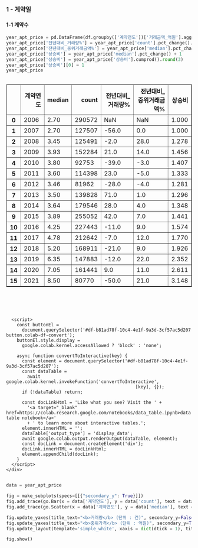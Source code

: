 ### 1 - 계약일

#### 1-1 계약수


```python
year_apt_price = pd.DataFrame(df.groupby(['계약연도'])['거래금액_억원'].agg({'count','median'}).round(2)).reset_index()
year_apt_price['전년대비_거래량%'] = year_apt_price['count'].pct_change().round(2) * 100
year_apt_price['전년대비_중위거래금액%'] = year_apt_price['median'].pct_change().round(2) * 100
year_apt_price['상승비'] = year_apt_price['median'].pct_change() + 1
year_apt_price['상승비'] = year_apt_price['상승비'].cumprod().round(3)
year_apt_price['상승비'][0] = 1
year_apt_price
```





  <div id="df-b81ad78f-10c4-4e1f-9a3d-3cf57ac5d207">
    <div class="colab-df-container">
      <div>
<style scoped>
    .dataframe tbody tr th:only-of-type {
        vertical-align: middle;
    }

    .dataframe tbody tr th {
        vertical-align: top;
    }

    .dataframe thead th {
        text-align: right;
    }
</style>
<table border="1" class="dataframe">
  <thead>
    <tr style="text-align: right;">
      <th></th>
      <th>계약연도</th>
      <th>median</th>
      <th>count</th>
      <th>전년대비_거래량%</th>
      <th>전년대비_중위거래금액%</th>
      <th>상승비</th>
    </tr>
  </thead>
  <tbody>
    <tr>
      <th>0</th>
      <td>2006</td>
      <td>2.70</td>
      <td>290572</td>
      <td>NaN</td>
      <td>NaN</td>
      <td>1.000</td>
    </tr>
    <tr>
      <th>1</th>
      <td>2007</td>
      <td>2.70</td>
      <td>127507</td>
      <td>-56.0</td>
      <td>0.0</td>
      <td>1.000</td>
    </tr>
    <tr>
      <th>2</th>
      <td>2008</td>
      <td>3.45</td>
      <td>125491</td>
      <td>-2.0</td>
      <td>28.0</td>
      <td>1.278</td>
    </tr>
    <tr>
      <th>3</th>
      <td>2009</td>
      <td>3.93</td>
      <td>152284</td>
      <td>21.0</td>
      <td>14.0</td>
      <td>1.456</td>
    </tr>
    <tr>
      <th>4</th>
      <td>2010</td>
      <td>3.80</td>
      <td>92753</td>
      <td>-39.0</td>
      <td>-3.0</td>
      <td>1.407</td>
    </tr>
    <tr>
      <th>5</th>
      <td>2011</td>
      <td>3.60</td>
      <td>114398</td>
      <td>23.0</td>
      <td>-5.0</td>
      <td>1.333</td>
    </tr>
    <tr>
      <th>6</th>
      <td>2012</td>
      <td>3.46</td>
      <td>81962</td>
      <td>-28.0</td>
      <td>-4.0</td>
      <td>1.281</td>
    </tr>
    <tr>
      <th>7</th>
      <td>2013</td>
      <td>3.50</td>
      <td>139828</td>
      <td>71.0</td>
      <td>1.0</td>
      <td>1.296</td>
    </tr>
    <tr>
      <th>8</th>
      <td>2014</td>
      <td>3.64</td>
      <td>179546</td>
      <td>28.0</td>
      <td>4.0</td>
      <td>1.348</td>
    </tr>
    <tr>
      <th>9</th>
      <td>2015</td>
      <td>3.89</td>
      <td>255052</td>
      <td>42.0</td>
      <td>7.0</td>
      <td>1.441</td>
    </tr>
    <tr>
      <th>10</th>
      <td>2016</td>
      <td>4.25</td>
      <td>227443</td>
      <td>-11.0</td>
      <td>9.0</td>
      <td>1.574</td>
    </tr>
    <tr>
      <th>11</th>
      <td>2017</td>
      <td>4.78</td>
      <td>212642</td>
      <td>-7.0</td>
      <td>12.0</td>
      <td>1.770</td>
    </tr>
    <tr>
      <th>12</th>
      <td>2018</td>
      <td>5.20</td>
      <td>168911</td>
      <td>-21.0</td>
      <td>9.0</td>
      <td>1.926</td>
    </tr>
    <tr>
      <th>13</th>
      <td>2019</td>
      <td>6.35</td>
      <td>147883</td>
      <td>-12.0</td>
      <td>22.0</td>
      <td>2.352</td>
    </tr>
    <tr>
      <th>14</th>
      <td>2020</td>
      <td>7.05</td>
      <td>161441</td>
      <td>9.0</td>
      <td>11.0</td>
      <td>2.611</td>
    </tr>
    <tr>
      <th>15</th>
      <td>2021</td>
      <td>8.50</td>
      <td>80770</td>
      <td>-50.0</td>
      <td>21.0</td>
      <td>3.148</td>
    </tr>
  </tbody>
</table>
</div>
      <button class="colab-df-convert" onclick="convertToInteractive('df-b81ad78f-10c4-4e1f-9a3d-3cf57ac5d207')"
              title="Convert this dataframe to an interactive table."
              style="display:none;">

  <svg xmlns="http://www.w3.org/2000/svg" height="24px"viewBox="0 0 24 24"
       width="24px">
    <path d="M0 0h24v24H0V0z" fill="none"/>
    <path d="M18.56 5.44l.94 2.06.94-2.06 2.06-.94-2.06-.94-.94-2.06-.94 2.06-2.06.94zm-11 1L8.5 8.5l.94-2.06 2.06-.94-2.06-.94L8.5 2.5l-.94 2.06-2.06.94zm10 10l.94 2.06.94-2.06 2.06-.94-2.06-.94-.94-2.06-.94 2.06-2.06.94z"/><path d="M17.41 7.96l-1.37-1.37c-.4-.4-.92-.59-1.43-.59-.52 0-1.04.2-1.43.59L10.3 9.45l-7.72 7.72c-.78.78-.78 2.05 0 2.83L4 21.41c.39.39.9.59 1.41.59.51 0 1.02-.2 1.41-.59l7.78-7.78 2.81-2.81c.8-.78.8-2.07 0-2.86zM5.41 20L4 18.59l7.72-7.72 1.47 1.35L5.41 20z"/>
  </svg>
      </button>

  <style>
    .colab-df-container {
      display:flex;
      flex-wrap:wrap;
      gap: 12px;
    }

    .colab-df-convert {
      background-color: #E8F0FE;
      border: none;
      border-radius: 50%;
      cursor: pointer;
      display: none;
      fill: #1967D2;
      height: 32px;
      padding: 0 0 0 0;
      width: 32px;
    }

    .colab-df-convert:hover {
      background-color: #E2EBFA;
      box-shadow: 0px 1px 2px rgba(60, 64, 67, 0.3), 0px 1px 3px 1px rgba(60, 64, 67, 0.15);
      fill: #174EA6;
    }

    [theme=dark] .colab-df-convert {
      background-color: #3B4455;
      fill: #D2E3FC;
    }

    [theme=dark] .colab-df-convert:hover {
      background-color: #434B5C;
      box-shadow: 0px 1px 3px 1px rgba(0, 0, 0, 0.15);
      filter: drop-shadow(0px 1px 2px rgba(0, 0, 0, 0.3));
      fill: #FFFFFF;
    }
  </style>

      <script>
        const buttonEl =
          document.querySelector('#df-b81ad78f-10c4-4e1f-9a3d-3cf57ac5d207 button.colab-df-convert');
        buttonEl.style.display =
          google.colab.kernel.accessAllowed ? 'block' : 'none';

        async function convertToInteractive(key) {
          const element = document.querySelector('#df-b81ad78f-10c4-4e1f-9a3d-3cf57ac5d207');
          const dataTable =
            await google.colab.kernel.invokeFunction('convertToInteractive',
                                                     [key], {});
          if (!dataTable) return;

          const docLinkHtml = 'Like what you see? Visit the ' +
            '<a target="_blank" href=https://colab.research.google.com/notebooks/data_table.ipynb>data table notebook</a>'
            + ' to learn more about interactive tables.';
          element.innerHTML = '';
          dataTable['output_type'] = 'display_data';
          await google.colab.output.renderOutput(dataTable, element);
          const docLink = document.createElement('div');
          docLink.innerHTML = docLinkHtml;
          element.appendChild(docLink);
        }
      </script>
    </div>
  </div>





```python
data = year_apt_price

fig = make_subplots(specs=[[{"secondary_y": True}]])
fig.add_trace(go.Bar(x = data['계약연도'], y = data['count'], text = data['count'], textposition = 'outside', name = '거래량'), secondary_y = False)
fig.add_trace(go.Scatter(x = data['계약연도'], y = data['median'], text = data['median'], textposition = 'top center', name = '중위가격', mode='lines+markers+text'), secondary_y = True)

fig.update_yaxes(title_text="<b>거래량</b> (단위 : 건)", secondary_y=False)
fig.update_yaxes(title_text="<b>중위가격</b> (단위 : 억원)", secondary_y=True)
fig.update_layout(template='simple_white', xaxis = dict(dtick = 1), title_text='<b>서울 아파트 거래량과 중위가격 (2006-2021년)</b>')

fig.show()
```


<html>
<head><meta charset="utf-8" /></head>
<body>
    <div>            <script src="https://cdnjs.cloudflare.com/ajax/libs/mathjax/2.7.5/MathJax.js?config=TeX-AMS-MML_SVG"></script><script type="text/javascript">if (window.MathJax) {MathJax.Hub.Config({SVG: {font: "STIX-Web"}});}</script>                <script type="text/javascript">window.PlotlyConfig = {MathJaxConfig: 'local'};</script>
        <script src="https://cdn.plot.ly/plotly-2.8.3.min.js"></script>                <div id="bb0af692-98a2-4a03-8d84-0066af60dbac" class="plotly-graph-div" style="height:525px; width:100%;"></div>            <script type="text/javascript">                                    window.PLOTLYENV=window.PLOTLYENV || {};                                    if (document.getElementById("bb0af692-98a2-4a03-8d84-0066af60dbac")) {                    Plotly.newPlot(                        "bb0af692-98a2-4a03-8d84-0066af60dbac",                        [{"name":"\uac70\ub798\ub7c9","text":[290572.0,127507.0,125491.0,152284.0,92753.0,114398.0,81962.0,139828.0,179546.0,255052.0,227443.0,212642.0,168911.0,147883.0,161441.0,80770.0],"textposition":"outside","x":[2006,2007,2008,2009,2010,2011,2012,2013,2014,2015,2016,2017,2018,2019,2020,2021],"y":[290572,127507,125491,152284,92753,114398,81962,139828,179546,255052,227443,212642,168911,147883,161441,80770],"type":"bar","xaxis":"x","yaxis":"y"},{"mode":"lines+markers+text","name":"\uc911\uc704\uac00\uaca9","text":[2.7,2.7,3.45,3.93,3.8,3.6,3.46,3.5,3.64,3.89,4.25,4.78,5.2,6.35,7.05,8.5],"textposition":"top center","x":[2006,2007,2008,2009,2010,2011,2012,2013,2014,2015,2016,2017,2018,2019,2020,2021],"y":[2.7,2.7,3.45,3.93,3.8,3.6,3.46,3.5,3.64,3.89,4.25,4.78,5.2,6.35,7.05,8.5],"type":"scatter","xaxis":"x","yaxis":"y2"}],                        {"template":{"data":{"barpolar":[{"marker":{"line":{"color":"white","width":0.5},"pattern":{"fillmode":"overlay","size":10,"solidity":0.2}},"type":"barpolar"}],"bar":[{"error_x":{"color":"rgb(36,36,36)"},"error_y":{"color":"rgb(36,36,36)"},"marker":{"line":{"color":"white","width":0.5},"pattern":{"fillmode":"overlay","size":10,"solidity":0.2}},"type":"bar"}],"carpet":[{"aaxis":{"endlinecolor":"rgb(36,36,36)","gridcolor":"white","linecolor":"white","minorgridcolor":"white","startlinecolor":"rgb(36,36,36)"},"baxis":{"endlinecolor":"rgb(36,36,36)","gridcolor":"white","linecolor":"white","minorgridcolor":"white","startlinecolor":"rgb(36,36,36)"},"type":"carpet"}],"choropleth":[{"colorbar":{"outlinewidth":1,"tickcolor":"rgb(36,36,36)","ticks":"outside"},"type":"choropleth"}],"contourcarpet":[{"colorbar":{"outlinewidth":1,"tickcolor":"rgb(36,36,36)","ticks":"outside"},"type":"contourcarpet"}],"contour":[{"colorbar":{"outlinewidth":1,"tickcolor":"rgb(36,36,36)","ticks":"outside"},"colorscale":[[0.0,"#440154"],[0.1111111111111111,"#482878"],[0.2222222222222222,"#3e4989"],[0.3333333333333333,"#31688e"],[0.4444444444444444,"#26828e"],[0.5555555555555556,"#1f9e89"],[0.6666666666666666,"#35b779"],[0.7777777777777778,"#6ece58"],[0.8888888888888888,"#b5de2b"],[1.0,"#fde725"]],"type":"contour"}],"heatmapgl":[{"colorbar":{"outlinewidth":1,"tickcolor":"rgb(36,36,36)","ticks":"outside"},"colorscale":[[0.0,"#440154"],[0.1111111111111111,"#482878"],[0.2222222222222222,"#3e4989"],[0.3333333333333333,"#31688e"],[0.4444444444444444,"#26828e"],[0.5555555555555556,"#1f9e89"],[0.6666666666666666,"#35b779"],[0.7777777777777778,"#6ece58"],[0.8888888888888888,"#b5de2b"],[1.0,"#fde725"]],"type":"heatmapgl"}],"heatmap":[{"colorbar":{"outlinewidth":1,"tickcolor":"rgb(36,36,36)","ticks":"outside"},"colorscale":[[0.0,"#440154"],[0.1111111111111111,"#482878"],[0.2222222222222222,"#3e4989"],[0.3333333333333333,"#31688e"],[0.4444444444444444,"#26828e"],[0.5555555555555556,"#1f9e89"],[0.6666666666666666,"#35b779"],[0.7777777777777778,"#6ece58"],[0.8888888888888888,"#b5de2b"],[1.0,"#fde725"]],"type":"heatmap"}],"histogram2dcontour":[{"colorbar":{"outlinewidth":1,"tickcolor":"rgb(36,36,36)","ticks":"outside"},"colorscale":[[0.0,"#440154"],[0.1111111111111111,"#482878"],[0.2222222222222222,"#3e4989"],[0.3333333333333333,"#31688e"],[0.4444444444444444,"#26828e"],[0.5555555555555556,"#1f9e89"],[0.6666666666666666,"#35b779"],[0.7777777777777778,"#6ece58"],[0.8888888888888888,"#b5de2b"],[1.0,"#fde725"]],"type":"histogram2dcontour"}],"histogram2d":[{"colorbar":{"outlinewidth":1,"tickcolor":"rgb(36,36,36)","ticks":"outside"},"colorscale":[[0.0,"#440154"],[0.1111111111111111,"#482878"],[0.2222222222222222,"#3e4989"],[0.3333333333333333,"#31688e"],[0.4444444444444444,"#26828e"],[0.5555555555555556,"#1f9e89"],[0.6666666666666666,"#35b779"],[0.7777777777777778,"#6ece58"],[0.8888888888888888,"#b5de2b"],[1.0,"#fde725"]],"type":"histogram2d"}],"histogram":[{"marker":{"line":{"color":"white","width":0.6}},"type":"histogram"}],"mesh3d":[{"colorbar":{"outlinewidth":1,"tickcolor":"rgb(36,36,36)","ticks":"outside"},"type":"mesh3d"}],"parcoords":[{"line":{"colorbar":{"outlinewidth":1,"tickcolor":"rgb(36,36,36)","ticks":"outside"}},"type":"parcoords"}],"pie":[{"automargin":true,"type":"pie"}],"scatter3d":[{"line":{"colorbar":{"outlinewidth":1,"tickcolor":"rgb(36,36,36)","ticks":"outside"}},"marker":{"colorbar":{"outlinewidth":1,"tickcolor":"rgb(36,36,36)","ticks":"outside"}},"type":"scatter3d"}],"scattercarpet":[{"marker":{"colorbar":{"outlinewidth":1,"tickcolor":"rgb(36,36,36)","ticks":"outside"}},"type":"scattercarpet"}],"scattergeo":[{"marker":{"colorbar":{"outlinewidth":1,"tickcolor":"rgb(36,36,36)","ticks":"outside"}},"type":"scattergeo"}],"scattergl":[{"marker":{"colorbar":{"outlinewidth":1,"tickcolor":"rgb(36,36,36)","ticks":"outside"}},"type":"scattergl"}],"scattermapbox":[{"marker":{"colorbar":{"outlinewidth":1,"tickcolor":"rgb(36,36,36)","ticks":"outside"}},"type":"scattermapbox"}],"scatterpolargl":[{"marker":{"colorbar":{"outlinewidth":1,"tickcolor":"rgb(36,36,36)","ticks":"outside"}},"type":"scatterpolargl"}],"scatterpolar":[{"marker":{"colorbar":{"outlinewidth":1,"tickcolor":"rgb(36,36,36)","ticks":"outside"}},"type":"scatterpolar"}],"scatter":[{"marker":{"colorbar":{"outlinewidth":1,"tickcolor":"rgb(36,36,36)","ticks":"outside"}},"type":"scatter"}],"scatterternary":[{"marker":{"colorbar":{"outlinewidth":1,"tickcolor":"rgb(36,36,36)","ticks":"outside"}},"type":"scatterternary"}],"surface":[{"colorbar":{"outlinewidth":1,"tickcolor":"rgb(36,36,36)","ticks":"outside"},"colorscale":[[0.0,"#440154"],[0.1111111111111111,"#482878"],[0.2222222222222222,"#3e4989"],[0.3333333333333333,"#31688e"],[0.4444444444444444,"#26828e"],[0.5555555555555556,"#1f9e89"],[0.6666666666666666,"#35b779"],[0.7777777777777778,"#6ece58"],[0.8888888888888888,"#b5de2b"],[1.0,"#fde725"]],"type":"surface"}],"table":[{"cells":{"fill":{"color":"rgb(237,237,237)"},"line":{"color":"white"}},"header":{"fill":{"color":"rgb(217,217,217)"},"line":{"color":"white"}},"type":"table"}]},"layout":{"annotationdefaults":{"arrowhead":0,"arrowwidth":1},"autotypenumbers":"strict","coloraxis":{"colorbar":{"outlinewidth":1,"tickcolor":"rgb(36,36,36)","ticks":"outside"}},"colorscale":{"diverging":[[0.0,"rgb(103,0,31)"],[0.1,"rgb(178,24,43)"],[0.2,"rgb(214,96,77)"],[0.3,"rgb(244,165,130)"],[0.4,"rgb(253,219,199)"],[0.5,"rgb(247,247,247)"],[0.6,"rgb(209,229,240)"],[0.7,"rgb(146,197,222)"],[0.8,"rgb(67,147,195)"],[0.9,"rgb(33,102,172)"],[1.0,"rgb(5,48,97)"]],"sequential":[[0.0,"#440154"],[0.1111111111111111,"#482878"],[0.2222222222222222,"#3e4989"],[0.3333333333333333,"#31688e"],[0.4444444444444444,"#26828e"],[0.5555555555555556,"#1f9e89"],[0.6666666666666666,"#35b779"],[0.7777777777777778,"#6ece58"],[0.8888888888888888,"#b5de2b"],[1.0,"#fde725"]],"sequentialminus":[[0.0,"#440154"],[0.1111111111111111,"#482878"],[0.2222222222222222,"#3e4989"],[0.3333333333333333,"#31688e"],[0.4444444444444444,"#26828e"],[0.5555555555555556,"#1f9e89"],[0.6666666666666666,"#35b779"],[0.7777777777777778,"#6ece58"],[0.8888888888888888,"#b5de2b"],[1.0,"#fde725"]]},"colorway":["#1F77B4","#FF7F0E","#2CA02C","#D62728","#9467BD","#8C564B","#E377C2","#7F7F7F","#BCBD22","#17BECF"],"font":{"color":"rgb(36,36,36)"},"geo":{"bgcolor":"white","lakecolor":"white","landcolor":"white","showlakes":true,"showland":true,"subunitcolor":"white"},"hoverlabel":{"align":"left"},"hovermode":"closest","mapbox":{"style":"light"},"paper_bgcolor":"white","plot_bgcolor":"white","polar":{"angularaxis":{"gridcolor":"rgb(232,232,232)","linecolor":"rgb(36,36,36)","showgrid":false,"showline":true,"ticks":"outside"},"bgcolor":"white","radialaxis":{"gridcolor":"rgb(232,232,232)","linecolor":"rgb(36,36,36)","showgrid":false,"showline":true,"ticks":"outside"}},"scene":{"xaxis":{"backgroundcolor":"white","gridcolor":"rgb(232,232,232)","gridwidth":2,"linecolor":"rgb(36,36,36)","showbackground":true,"showgrid":false,"showline":true,"ticks":"outside","zeroline":false,"zerolinecolor":"rgb(36,36,36)"},"yaxis":{"backgroundcolor":"white","gridcolor":"rgb(232,232,232)","gridwidth":2,"linecolor":"rgb(36,36,36)","showbackground":true,"showgrid":false,"showline":true,"ticks":"outside","zeroline":false,"zerolinecolor":"rgb(36,36,36)"},"zaxis":{"backgroundcolor":"white","gridcolor":"rgb(232,232,232)","gridwidth":2,"linecolor":"rgb(36,36,36)","showbackground":true,"showgrid":false,"showline":true,"ticks":"outside","zeroline":false,"zerolinecolor":"rgb(36,36,36)"}},"shapedefaults":{"fillcolor":"black","line":{"width":0},"opacity":0.3},"ternary":{"aaxis":{"gridcolor":"rgb(232,232,232)","linecolor":"rgb(36,36,36)","showgrid":false,"showline":true,"ticks":"outside"},"baxis":{"gridcolor":"rgb(232,232,232)","linecolor":"rgb(36,36,36)","showgrid":false,"showline":true,"ticks":"outside"},"bgcolor":"white","caxis":{"gridcolor":"rgb(232,232,232)","linecolor":"rgb(36,36,36)","showgrid":false,"showline":true,"ticks":"outside"}},"title":{"x":0.05},"xaxis":{"automargin":true,"gridcolor":"rgb(232,232,232)","linecolor":"rgb(36,36,36)","showgrid":false,"showline":true,"ticks":"outside","title":{"standoff":15},"zeroline":false,"zerolinecolor":"rgb(36,36,36)"},"yaxis":{"automargin":true,"gridcolor":"rgb(232,232,232)","linecolor":"rgb(36,36,36)","showgrid":false,"showline":true,"ticks":"outside","title":{"standoff":15},"zeroline":false,"zerolinecolor":"rgb(36,36,36)"}}},"xaxis":{"anchor":"y","domain":[0.0,0.94],"dtick":1},"yaxis":{"anchor":"x","domain":[0.0,1.0],"title":{"text":"<b>\uac70\ub798\ub7c9</b> (\ub2e8\uc704 : \uac74)"}},"yaxis2":{"anchor":"x","overlaying":"y","side":"right","title":{"text":"<b>\uc911\uc704\uac00\uaca9</b> (\ub2e8\uc704 : \uc5b5\uc6d0)"}},"title":{"text":"<b>\uc11c\uc6b8 \uc544\ud30c\ud2b8 \uac70\ub798\ub7c9\uacfc \uc911\uc704\uac00\uaca9 (2006-2021\ub144)</b>"}},                        {"responsive": true}                    ).then(function(){

var gd = document.getElementById('bb0af692-98a2-4a03-8d84-0066af60dbac');
var x = new MutationObserver(function (mutations, observer) {{
        var display = window.getComputedStyle(gd).display;
        if (!display || display === 'none') {{
            console.log([gd, 'removed!']);
            Plotly.purge(gd);
            observer.disconnect();
        }}
}});

// Listen for the removal of the full notebook cells
var notebookContainer = gd.closest('#notebook-container');
if (notebookContainer) {{
    x.observe(notebookContainer, {childList: true});
}}

// Listen for the clearing of the current output cell
var outputEl = gd.closest('.output');
if (outputEl) {{
    x.observe(outputEl, {childList: true});
}}

                        })                };                            </script>        </div>
</body>
</html>



```python
data = year_apt_price

fig = px.line(data, x = '계약연도', y = '상승비', text = '상승비')
fig.update_traces(textposition="top center")
fig.update_layout(template='simple_white', xaxis = dict(dtick = 1), title_text="<b>2006년 기준 상승비 (단위: 배)</b>")
fig.show()
```


<html>
<head><meta charset="utf-8" /></head>
<body>
    <div>            <script src="https://cdnjs.cloudflare.com/ajax/libs/mathjax/2.7.5/MathJax.js?config=TeX-AMS-MML_SVG"></script><script type="text/javascript">if (window.MathJax) {MathJax.Hub.Config({SVG: {font: "STIX-Web"}});}</script>                <script type="text/javascript">window.PlotlyConfig = {MathJaxConfig: 'local'};</script>
        <script src="https://cdn.plot.ly/plotly-2.8.3.min.js"></script>                <div id="2dfcd67d-9dd1-4efc-b323-c2d99487ef35" class="plotly-graph-div" style="height:525px; width:100%;"></div>            <script type="text/javascript">                                    window.PLOTLYENV=window.PLOTLYENV || {};                                    if (document.getElementById("2dfcd67d-9dd1-4efc-b323-c2d99487ef35")) {                    Plotly.newPlot(                        "2dfcd67d-9dd1-4efc-b323-c2d99487ef35",                        [{"hovertemplate":"\uacc4\uc57d\uc5f0\ub3c4=%{x}<br>\uc0c1\uc2b9\ube44=%{text}<extra></extra>","legendgroup":"","line":{"color":"#636efa","dash":"solid"},"marker":{"symbol":"circle"},"mode":"lines+markers+text","name":"","orientation":"v","showlegend":false,"text":[1.0,1.0,1.278,1.456,1.407,1.333,1.281,1.296,1.348,1.441,1.574,1.77,1.926,2.352,2.611,3.148],"x":[2006,2007,2008,2009,2010,2011,2012,2013,2014,2015,2016,2017,2018,2019,2020,2021],"xaxis":"x","y":[1.0,1.0,1.278,1.456,1.407,1.333,1.281,1.296,1.348,1.441,1.574,1.77,1.926,2.352,2.611,3.148],"yaxis":"y","type":"scatter","textposition":"top center"}],                        {"template":{"data":{"barpolar":[{"marker":{"line":{"color":"white","width":0.5},"pattern":{"fillmode":"overlay","size":10,"solidity":0.2}},"type":"barpolar"}],"bar":[{"error_x":{"color":"rgb(36,36,36)"},"error_y":{"color":"rgb(36,36,36)"},"marker":{"line":{"color":"white","width":0.5},"pattern":{"fillmode":"overlay","size":10,"solidity":0.2}},"type":"bar"}],"carpet":[{"aaxis":{"endlinecolor":"rgb(36,36,36)","gridcolor":"white","linecolor":"white","minorgridcolor":"white","startlinecolor":"rgb(36,36,36)"},"baxis":{"endlinecolor":"rgb(36,36,36)","gridcolor":"white","linecolor":"white","minorgridcolor":"white","startlinecolor":"rgb(36,36,36)"},"type":"carpet"}],"choropleth":[{"colorbar":{"outlinewidth":1,"tickcolor":"rgb(36,36,36)","ticks":"outside"},"type":"choropleth"}],"contourcarpet":[{"colorbar":{"outlinewidth":1,"tickcolor":"rgb(36,36,36)","ticks":"outside"},"type":"contourcarpet"}],"contour":[{"colorbar":{"outlinewidth":1,"tickcolor":"rgb(36,36,36)","ticks":"outside"},"colorscale":[[0.0,"#440154"],[0.1111111111111111,"#482878"],[0.2222222222222222,"#3e4989"],[0.3333333333333333,"#31688e"],[0.4444444444444444,"#26828e"],[0.5555555555555556,"#1f9e89"],[0.6666666666666666,"#35b779"],[0.7777777777777778,"#6ece58"],[0.8888888888888888,"#b5de2b"],[1.0,"#fde725"]],"type":"contour"}],"heatmapgl":[{"colorbar":{"outlinewidth":1,"tickcolor":"rgb(36,36,36)","ticks":"outside"},"colorscale":[[0.0,"#440154"],[0.1111111111111111,"#482878"],[0.2222222222222222,"#3e4989"],[0.3333333333333333,"#31688e"],[0.4444444444444444,"#26828e"],[0.5555555555555556,"#1f9e89"],[0.6666666666666666,"#35b779"],[0.7777777777777778,"#6ece58"],[0.8888888888888888,"#b5de2b"],[1.0,"#fde725"]],"type":"heatmapgl"}],"heatmap":[{"colorbar":{"outlinewidth":1,"tickcolor":"rgb(36,36,36)","ticks":"outside"},"colorscale":[[0.0,"#440154"],[0.1111111111111111,"#482878"],[0.2222222222222222,"#3e4989"],[0.3333333333333333,"#31688e"],[0.4444444444444444,"#26828e"],[0.5555555555555556,"#1f9e89"],[0.6666666666666666,"#35b779"],[0.7777777777777778,"#6ece58"],[0.8888888888888888,"#b5de2b"],[1.0,"#fde725"]],"type":"heatmap"}],"histogram2dcontour":[{"colorbar":{"outlinewidth":1,"tickcolor":"rgb(36,36,36)","ticks":"outside"},"colorscale":[[0.0,"#440154"],[0.1111111111111111,"#482878"],[0.2222222222222222,"#3e4989"],[0.3333333333333333,"#31688e"],[0.4444444444444444,"#26828e"],[0.5555555555555556,"#1f9e89"],[0.6666666666666666,"#35b779"],[0.7777777777777778,"#6ece58"],[0.8888888888888888,"#b5de2b"],[1.0,"#fde725"]],"type":"histogram2dcontour"}],"histogram2d":[{"colorbar":{"outlinewidth":1,"tickcolor":"rgb(36,36,36)","ticks":"outside"},"colorscale":[[0.0,"#440154"],[0.1111111111111111,"#482878"],[0.2222222222222222,"#3e4989"],[0.3333333333333333,"#31688e"],[0.4444444444444444,"#26828e"],[0.5555555555555556,"#1f9e89"],[0.6666666666666666,"#35b779"],[0.7777777777777778,"#6ece58"],[0.8888888888888888,"#b5de2b"],[1.0,"#fde725"]],"type":"histogram2d"}],"histogram":[{"marker":{"line":{"color":"white","width":0.6}},"type":"histogram"}],"mesh3d":[{"colorbar":{"outlinewidth":1,"tickcolor":"rgb(36,36,36)","ticks":"outside"},"type":"mesh3d"}],"parcoords":[{"line":{"colorbar":{"outlinewidth":1,"tickcolor":"rgb(36,36,36)","ticks":"outside"}},"type":"parcoords"}],"pie":[{"automargin":true,"type":"pie"}],"scatter3d":[{"line":{"colorbar":{"outlinewidth":1,"tickcolor":"rgb(36,36,36)","ticks":"outside"}},"marker":{"colorbar":{"outlinewidth":1,"tickcolor":"rgb(36,36,36)","ticks":"outside"}},"type":"scatter3d"}],"scattercarpet":[{"marker":{"colorbar":{"outlinewidth":1,"tickcolor":"rgb(36,36,36)","ticks":"outside"}},"type":"scattercarpet"}],"scattergeo":[{"marker":{"colorbar":{"outlinewidth":1,"tickcolor":"rgb(36,36,36)","ticks":"outside"}},"type":"scattergeo"}],"scattergl":[{"marker":{"colorbar":{"outlinewidth":1,"tickcolor":"rgb(36,36,36)","ticks":"outside"}},"type":"scattergl"}],"scattermapbox":[{"marker":{"colorbar":{"outlinewidth":1,"tickcolor":"rgb(36,36,36)","ticks":"outside"}},"type":"scattermapbox"}],"scatterpolargl":[{"marker":{"colorbar":{"outlinewidth":1,"tickcolor":"rgb(36,36,36)","ticks":"outside"}},"type":"scatterpolargl"}],"scatterpolar":[{"marker":{"colorbar":{"outlinewidth":1,"tickcolor":"rgb(36,36,36)","ticks":"outside"}},"type":"scatterpolar"}],"scatter":[{"marker":{"colorbar":{"outlinewidth":1,"tickcolor":"rgb(36,36,36)","ticks":"outside"}},"type":"scatter"}],"scatterternary":[{"marker":{"colorbar":{"outlinewidth":1,"tickcolor":"rgb(36,36,36)","ticks":"outside"}},"type":"scatterternary"}],"surface":[{"colorbar":{"outlinewidth":1,"tickcolor":"rgb(36,36,36)","ticks":"outside"},"colorscale":[[0.0,"#440154"],[0.1111111111111111,"#482878"],[0.2222222222222222,"#3e4989"],[0.3333333333333333,"#31688e"],[0.4444444444444444,"#26828e"],[0.5555555555555556,"#1f9e89"],[0.6666666666666666,"#35b779"],[0.7777777777777778,"#6ece58"],[0.8888888888888888,"#b5de2b"],[1.0,"#fde725"]],"type":"surface"}],"table":[{"cells":{"fill":{"color":"rgb(237,237,237)"},"line":{"color":"white"}},"header":{"fill":{"color":"rgb(217,217,217)"},"line":{"color":"white"}},"type":"table"}]},"layout":{"annotationdefaults":{"arrowhead":0,"arrowwidth":1},"autotypenumbers":"strict","coloraxis":{"colorbar":{"outlinewidth":1,"tickcolor":"rgb(36,36,36)","ticks":"outside"}},"colorscale":{"diverging":[[0.0,"rgb(103,0,31)"],[0.1,"rgb(178,24,43)"],[0.2,"rgb(214,96,77)"],[0.3,"rgb(244,165,130)"],[0.4,"rgb(253,219,199)"],[0.5,"rgb(247,247,247)"],[0.6,"rgb(209,229,240)"],[0.7,"rgb(146,197,222)"],[0.8,"rgb(67,147,195)"],[0.9,"rgb(33,102,172)"],[1.0,"rgb(5,48,97)"]],"sequential":[[0.0,"#440154"],[0.1111111111111111,"#482878"],[0.2222222222222222,"#3e4989"],[0.3333333333333333,"#31688e"],[0.4444444444444444,"#26828e"],[0.5555555555555556,"#1f9e89"],[0.6666666666666666,"#35b779"],[0.7777777777777778,"#6ece58"],[0.8888888888888888,"#b5de2b"],[1.0,"#fde725"]],"sequentialminus":[[0.0,"#440154"],[0.1111111111111111,"#482878"],[0.2222222222222222,"#3e4989"],[0.3333333333333333,"#31688e"],[0.4444444444444444,"#26828e"],[0.5555555555555556,"#1f9e89"],[0.6666666666666666,"#35b779"],[0.7777777777777778,"#6ece58"],[0.8888888888888888,"#b5de2b"],[1.0,"#fde725"]]},"colorway":["#1F77B4","#FF7F0E","#2CA02C","#D62728","#9467BD","#8C564B","#E377C2","#7F7F7F","#BCBD22","#17BECF"],"font":{"color":"rgb(36,36,36)"},"geo":{"bgcolor":"white","lakecolor":"white","landcolor":"white","showlakes":true,"showland":true,"subunitcolor":"white"},"hoverlabel":{"align":"left"},"hovermode":"closest","mapbox":{"style":"light"},"paper_bgcolor":"white","plot_bgcolor":"white","polar":{"angularaxis":{"gridcolor":"rgb(232,232,232)","linecolor":"rgb(36,36,36)","showgrid":false,"showline":true,"ticks":"outside"},"bgcolor":"white","radialaxis":{"gridcolor":"rgb(232,232,232)","linecolor":"rgb(36,36,36)","showgrid":false,"showline":true,"ticks":"outside"}},"scene":{"xaxis":{"backgroundcolor":"white","gridcolor":"rgb(232,232,232)","gridwidth":2,"linecolor":"rgb(36,36,36)","showbackground":true,"showgrid":false,"showline":true,"ticks":"outside","zeroline":false,"zerolinecolor":"rgb(36,36,36)"},"yaxis":{"backgroundcolor":"white","gridcolor":"rgb(232,232,232)","gridwidth":2,"linecolor":"rgb(36,36,36)","showbackground":true,"showgrid":false,"showline":true,"ticks":"outside","zeroline":false,"zerolinecolor":"rgb(36,36,36)"},"zaxis":{"backgroundcolor":"white","gridcolor":"rgb(232,232,232)","gridwidth":2,"linecolor":"rgb(36,36,36)","showbackground":true,"showgrid":false,"showline":true,"ticks":"outside","zeroline":false,"zerolinecolor":"rgb(36,36,36)"}},"shapedefaults":{"fillcolor":"black","line":{"width":0},"opacity":0.3},"ternary":{"aaxis":{"gridcolor":"rgb(232,232,232)","linecolor":"rgb(36,36,36)","showgrid":false,"showline":true,"ticks":"outside"},"baxis":{"gridcolor":"rgb(232,232,232)","linecolor":"rgb(36,36,36)","showgrid":false,"showline":true,"ticks":"outside"},"bgcolor":"white","caxis":{"gridcolor":"rgb(232,232,232)","linecolor":"rgb(36,36,36)","showgrid":false,"showline":true,"ticks":"outside"}},"title":{"x":0.05},"xaxis":{"automargin":true,"gridcolor":"rgb(232,232,232)","linecolor":"rgb(36,36,36)","showgrid":false,"showline":true,"ticks":"outside","title":{"standoff":15},"zeroline":false,"zerolinecolor":"rgb(36,36,36)"},"yaxis":{"automargin":true,"gridcolor":"rgb(232,232,232)","linecolor":"rgb(36,36,36)","showgrid":false,"showline":true,"ticks":"outside","title":{"standoff":15},"zeroline":false,"zerolinecolor":"rgb(36,36,36)"}}},"xaxis":{"anchor":"y","domain":[0.0,1.0],"title":{"text":"\uacc4\uc57d\uc5f0\ub3c4"},"dtick":1},"yaxis":{"anchor":"x","domain":[0.0,1.0],"title":{"text":"\uc0c1\uc2b9\ube44"}},"legend":{"tracegroupgap":0},"margin":{"t":60},"title":{"text":"<b>2006\ub144 \uae30\uc900 \uc0c1\uc2b9\ube44 (\ub2e8\uc704: \ubc30)</b>"}},                        {"responsive": true}                    ).then(function(){

var gd = document.getElementById('2dfcd67d-9dd1-4efc-b323-c2d99487ef35');
var x = new MutationObserver(function (mutations, observer) {{
        var display = window.getComputedStyle(gd).display;
        if (!display || display === 'none') {{
            console.log([gd, 'removed!']);
            Plotly.purge(gd);
            observer.disconnect();
        }}
}});

// Listen for the removal of the full notebook cells
var notebookContainer = gd.closest('#notebook-container');
if (notebookContainer) {{
    x.observe(notebookContainer, {childList: true});
}}

// Listen for the clearing of the current output cell
var outputEl = gd.closest('.output');
if (outputEl) {{
    x.observe(outputEl, {childList: true});
}}

                        })                };                            </script>        </div>
</body>
</html>


#### 1-2 계약월


```python
month_apt_price = pd.DataFrame(df.groupby(['계약월'])['거래금액_억원'].agg({'median','count'}).reset_index())
month_apt_price['median'] = month_apt_price['median'].round(2)
month_apt_price
```





  <div id="df-9902ea6f-3412-451b-9454-d0ec5d51985e">
    <div class="colab-df-container">
      <div>
<style scoped>
    .dataframe tbody tr th:only-of-type {
        vertical-align: middle;
    }

    .dataframe tbody tr th {
        vertical-align: top;
    }

    .dataframe thead th {
        text-align: right;
    }
</style>
<table border="1" class="dataframe">
  <thead>
    <tr style="text-align: right;">
      <th></th>
      <th>계약월</th>
      <th>median</th>
      <th>count</th>
    </tr>
  </thead>
  <tbody>
    <tr>
      <th>0</th>
      <td>1</td>
      <td>4.10</td>
      <td>189356</td>
    </tr>
    <tr>
      <th>1</th>
      <td>2</td>
      <td>3.95</td>
      <td>198254</td>
    </tr>
    <tr>
      <th>2</th>
      <td>3</td>
      <td>3.80</td>
      <td>243941</td>
    </tr>
    <tr>
      <th>3</th>
      <td>4</td>
      <td>3.87</td>
      <td>212582</td>
    </tr>
    <tr>
      <th>4</th>
      <td>5</td>
      <td>4.09</td>
      <td>212753</td>
    </tr>
    <tr>
      <th>5</th>
      <td>6</td>
      <td>4.34</td>
      <td>235471</td>
    </tr>
    <tr>
      <th>6</th>
      <td>7</td>
      <td>4.37</td>
      <td>227163</td>
    </tr>
    <tr>
      <th>7</th>
      <td>8</td>
      <td>4.16</td>
      <td>215274</td>
    </tr>
    <tr>
      <th>8</th>
      <td>9</td>
      <td>3.97</td>
      <td>217924</td>
    </tr>
    <tr>
      <th>9</th>
      <td>10</td>
      <td>4.05</td>
      <td>239367</td>
    </tr>
    <tr>
      <th>10</th>
      <td>11</td>
      <td>4.10</td>
      <td>194278</td>
    </tr>
    <tr>
      <th>11</th>
      <td>12</td>
      <td>4.28</td>
      <td>172120</td>
    </tr>
  </tbody>
</table>
</div>
      <button class="colab-df-convert" onclick="convertToInteractive('df-9902ea6f-3412-451b-9454-d0ec5d51985e')"
              title="Convert this dataframe to an interactive table."
              style="display:none;">

  <svg xmlns="http://www.w3.org/2000/svg" height="24px"viewBox="0 0 24 24"
       width="24px">
    <path d="M0 0h24v24H0V0z" fill="none"/>
    <path d="M18.56 5.44l.94 2.06.94-2.06 2.06-.94-2.06-.94-.94-2.06-.94 2.06-2.06.94zm-11 1L8.5 8.5l.94-2.06 2.06-.94-2.06-.94L8.5 2.5l-.94 2.06-2.06.94zm10 10l.94 2.06.94-2.06 2.06-.94-2.06-.94-.94-2.06-.94 2.06-2.06.94z"/><path d="M17.41 7.96l-1.37-1.37c-.4-.4-.92-.59-1.43-.59-.52 0-1.04.2-1.43.59L10.3 9.45l-7.72 7.72c-.78.78-.78 2.05 0 2.83L4 21.41c.39.39.9.59 1.41.59.51 0 1.02-.2 1.41-.59l7.78-7.78 2.81-2.81c.8-.78.8-2.07 0-2.86zM5.41 20L4 18.59l7.72-7.72 1.47 1.35L5.41 20z"/>
  </svg>
      </button>

  <style>
    .colab-df-container {
      display:flex;
      flex-wrap:wrap;
      gap: 12px;
    }

    .colab-df-convert {
      background-color: #E8F0FE;
      border: none;
      border-radius: 50%;
      cursor: pointer;
      display: none;
      fill: #1967D2;
      height: 32px;
      padding: 0 0 0 0;
      width: 32px;
    }

    .colab-df-convert:hover {
      background-color: #E2EBFA;
      box-shadow: 0px 1px 2px rgba(60, 64, 67, 0.3), 0px 1px 3px 1px rgba(60, 64, 67, 0.15);
      fill: #174EA6;
    }

    [theme=dark] .colab-df-convert {
      background-color: #3B4455;
      fill: #D2E3FC;
    }

    [theme=dark] .colab-df-convert:hover {
      background-color: #434B5C;
      box-shadow: 0px 1px 3px 1px rgba(0, 0, 0, 0.15);
      filter: drop-shadow(0px 1px 2px rgba(0, 0, 0, 0.3));
      fill: #FFFFFF;
    }
  </style>

      <script>
        const buttonEl =
          document.querySelector('#df-9902ea6f-3412-451b-9454-d0ec5d51985e button.colab-df-convert');
        buttonEl.style.display =
          google.colab.kernel.accessAllowed ? 'block' : 'none';

        async function convertToInteractive(key) {
          const element = document.querySelector('#df-9902ea6f-3412-451b-9454-d0ec5d51985e');
          const dataTable =
            await google.colab.kernel.invokeFunction('convertToInteractive',
                                                     [key], {});
          if (!dataTable) return;

          const docLinkHtml = 'Like what you see? Visit the ' +
            '<a target="_blank" href=https://colab.research.google.com/notebooks/data_table.ipynb>data table notebook</a>'
            + ' to learn more about interactive tables.';
          element.innerHTML = '';
          dataTable['output_type'] = 'display_data';
          await google.colab.output.renderOutput(dataTable, element);
          const docLink = document.createElement('div');
          docLink.innerHTML = docLinkHtml;
          element.appendChild(docLink);
        }
      </script>
    </div>
  </div>





```python
data = month_apt_price

fig = make_subplots(specs=[[{"secondary_y": True}]])
fig.add_trace(go.Bar(x = data['계약월'], y = data['count'], text = data['count'], textposition = 'outside', name = '거래량'), secondary_y = False)
fig.add_trace(go.Scatter(x = data['계약월'], y = data['median'], text = data['median'], textposition = 'top center', name = '중위가격', mode='lines+markers+text'), secondary_y = True)

fig.update_yaxes(title_text="<b>거래량</b> (단위 : 건)", secondary_y=False)
fig.update_yaxes(title_text="<b>중위가격</b> (단위 : 억원)", secondary_y=True)
fig.update_layout(template='simple_white', xaxis = dict(dtick = 1), title_text='<b>서울 아파트 월별 거래량과 중위가격</b>')

fig.show()
```


<html>
<head><meta charset="utf-8" /></head>
<body>
    <div>            <script src="https://cdnjs.cloudflare.com/ajax/libs/mathjax/2.7.5/MathJax.js?config=TeX-AMS-MML_SVG"></script><script type="text/javascript">if (window.MathJax) {MathJax.Hub.Config({SVG: {font: "STIX-Web"}});}</script>                <script type="text/javascript">window.PlotlyConfig = {MathJaxConfig: 'local'};</script>
        <script src="https://cdn.plot.ly/plotly-2.8.3.min.js"></script>                <div id="04893e5f-9e71-487d-aad7-049152b0e067" class="plotly-graph-div" style="height:525px; width:100%;"></div>            <script type="text/javascript">                                    window.PLOTLYENV=window.PLOTLYENV || {};                                    if (document.getElementById("04893e5f-9e71-487d-aad7-049152b0e067")) {                    Plotly.newPlot(                        "04893e5f-9e71-487d-aad7-049152b0e067",                        [{"name":"\uac70\ub798\ub7c9","text":[189356.0,198254.0,243941.0,212582.0,212753.0,235471.0,227163.0,215274.0,217924.0,239367.0,194278.0,172120.0],"textposition":"outside","x":[1,2,3,4,5,6,7,8,9,10,11,12],"y":[189356,198254,243941,212582,212753,235471,227163,215274,217924,239367,194278,172120],"type":"bar","xaxis":"x","yaxis":"y"},{"mode":"lines+markers+text","name":"\uc911\uc704\uac00\uaca9","text":[4.1,3.95,3.8,3.87,4.09,4.34,4.37,4.16,3.97,4.05,4.1,4.28],"textposition":"top center","x":[1,2,3,4,5,6,7,8,9,10,11,12],"y":[4.1,3.95,3.8,3.87,4.09,4.34,4.37,4.16,3.97,4.05,4.1,4.28],"type":"scatter","xaxis":"x","yaxis":"y2"}],                        {"template":{"data":{"barpolar":[{"marker":{"line":{"color":"white","width":0.5},"pattern":{"fillmode":"overlay","size":10,"solidity":0.2}},"type":"barpolar"}],"bar":[{"error_x":{"color":"rgb(36,36,36)"},"error_y":{"color":"rgb(36,36,36)"},"marker":{"line":{"color":"white","width":0.5},"pattern":{"fillmode":"overlay","size":10,"solidity":0.2}},"type":"bar"}],"carpet":[{"aaxis":{"endlinecolor":"rgb(36,36,36)","gridcolor":"white","linecolor":"white","minorgridcolor":"white","startlinecolor":"rgb(36,36,36)"},"baxis":{"endlinecolor":"rgb(36,36,36)","gridcolor":"white","linecolor":"white","minorgridcolor":"white","startlinecolor":"rgb(36,36,36)"},"type":"carpet"}],"choropleth":[{"colorbar":{"outlinewidth":1,"tickcolor":"rgb(36,36,36)","ticks":"outside"},"type":"choropleth"}],"contourcarpet":[{"colorbar":{"outlinewidth":1,"tickcolor":"rgb(36,36,36)","ticks":"outside"},"type":"contourcarpet"}],"contour":[{"colorbar":{"outlinewidth":1,"tickcolor":"rgb(36,36,36)","ticks":"outside"},"colorscale":[[0.0,"#440154"],[0.1111111111111111,"#482878"],[0.2222222222222222,"#3e4989"],[0.3333333333333333,"#31688e"],[0.4444444444444444,"#26828e"],[0.5555555555555556,"#1f9e89"],[0.6666666666666666,"#35b779"],[0.7777777777777778,"#6ece58"],[0.8888888888888888,"#b5de2b"],[1.0,"#fde725"]],"type":"contour"}],"heatmapgl":[{"colorbar":{"outlinewidth":1,"tickcolor":"rgb(36,36,36)","ticks":"outside"},"colorscale":[[0.0,"#440154"],[0.1111111111111111,"#482878"],[0.2222222222222222,"#3e4989"],[0.3333333333333333,"#31688e"],[0.4444444444444444,"#26828e"],[0.5555555555555556,"#1f9e89"],[0.6666666666666666,"#35b779"],[0.7777777777777778,"#6ece58"],[0.8888888888888888,"#b5de2b"],[1.0,"#fde725"]],"type":"heatmapgl"}],"heatmap":[{"colorbar":{"outlinewidth":1,"tickcolor":"rgb(36,36,36)","ticks":"outside"},"colorscale":[[0.0,"#440154"],[0.1111111111111111,"#482878"],[0.2222222222222222,"#3e4989"],[0.3333333333333333,"#31688e"],[0.4444444444444444,"#26828e"],[0.5555555555555556,"#1f9e89"],[0.6666666666666666,"#35b779"],[0.7777777777777778,"#6ece58"],[0.8888888888888888,"#b5de2b"],[1.0,"#fde725"]],"type":"heatmap"}],"histogram2dcontour":[{"colorbar":{"outlinewidth":1,"tickcolor":"rgb(36,36,36)","ticks":"outside"},"colorscale":[[0.0,"#440154"],[0.1111111111111111,"#482878"],[0.2222222222222222,"#3e4989"],[0.3333333333333333,"#31688e"],[0.4444444444444444,"#26828e"],[0.5555555555555556,"#1f9e89"],[0.6666666666666666,"#35b779"],[0.7777777777777778,"#6ece58"],[0.8888888888888888,"#b5de2b"],[1.0,"#fde725"]],"type":"histogram2dcontour"}],"histogram2d":[{"colorbar":{"outlinewidth":1,"tickcolor":"rgb(36,36,36)","ticks":"outside"},"colorscale":[[0.0,"#440154"],[0.1111111111111111,"#482878"],[0.2222222222222222,"#3e4989"],[0.3333333333333333,"#31688e"],[0.4444444444444444,"#26828e"],[0.5555555555555556,"#1f9e89"],[0.6666666666666666,"#35b779"],[0.7777777777777778,"#6ece58"],[0.8888888888888888,"#b5de2b"],[1.0,"#fde725"]],"type":"histogram2d"}],"histogram":[{"marker":{"line":{"color":"white","width":0.6}},"type":"histogram"}],"mesh3d":[{"colorbar":{"outlinewidth":1,"tickcolor":"rgb(36,36,36)","ticks":"outside"},"type":"mesh3d"}],"parcoords":[{"line":{"colorbar":{"outlinewidth":1,"tickcolor":"rgb(36,36,36)","ticks":"outside"}},"type":"parcoords"}],"pie":[{"automargin":true,"type":"pie"}],"scatter3d":[{"line":{"colorbar":{"outlinewidth":1,"tickcolor":"rgb(36,36,36)","ticks":"outside"}},"marker":{"colorbar":{"outlinewidth":1,"tickcolor":"rgb(36,36,36)","ticks":"outside"}},"type":"scatter3d"}],"scattercarpet":[{"marker":{"colorbar":{"outlinewidth":1,"tickcolor":"rgb(36,36,36)","ticks":"outside"}},"type":"scattercarpet"}],"scattergeo":[{"marker":{"colorbar":{"outlinewidth":1,"tickcolor":"rgb(36,36,36)","ticks":"outside"}},"type":"scattergeo"}],"scattergl":[{"marker":{"colorbar":{"outlinewidth":1,"tickcolor":"rgb(36,36,36)","ticks":"outside"}},"type":"scattergl"}],"scattermapbox":[{"marker":{"colorbar":{"outlinewidth":1,"tickcolor":"rgb(36,36,36)","ticks":"outside"}},"type":"scattermapbox"}],"scatterpolargl":[{"marker":{"colorbar":{"outlinewidth":1,"tickcolor":"rgb(36,36,36)","ticks":"outside"}},"type":"scatterpolargl"}],"scatterpolar":[{"marker":{"colorbar":{"outlinewidth":1,"tickcolor":"rgb(36,36,36)","ticks":"outside"}},"type":"scatterpolar"}],"scatter":[{"marker":{"colorbar":{"outlinewidth":1,"tickcolor":"rgb(36,36,36)","ticks":"outside"}},"type":"scatter"}],"scatterternary":[{"marker":{"colorbar":{"outlinewidth":1,"tickcolor":"rgb(36,36,36)","ticks":"outside"}},"type":"scatterternary"}],"surface":[{"colorbar":{"outlinewidth":1,"tickcolor":"rgb(36,36,36)","ticks":"outside"},"colorscale":[[0.0,"#440154"],[0.1111111111111111,"#482878"],[0.2222222222222222,"#3e4989"],[0.3333333333333333,"#31688e"],[0.4444444444444444,"#26828e"],[0.5555555555555556,"#1f9e89"],[0.6666666666666666,"#35b779"],[0.7777777777777778,"#6ece58"],[0.8888888888888888,"#b5de2b"],[1.0,"#fde725"]],"type":"surface"}],"table":[{"cells":{"fill":{"color":"rgb(237,237,237)"},"line":{"color":"white"}},"header":{"fill":{"color":"rgb(217,217,217)"},"line":{"color":"white"}},"type":"table"}]},"layout":{"annotationdefaults":{"arrowhead":0,"arrowwidth":1},"autotypenumbers":"strict","coloraxis":{"colorbar":{"outlinewidth":1,"tickcolor":"rgb(36,36,36)","ticks":"outside"}},"colorscale":{"diverging":[[0.0,"rgb(103,0,31)"],[0.1,"rgb(178,24,43)"],[0.2,"rgb(214,96,77)"],[0.3,"rgb(244,165,130)"],[0.4,"rgb(253,219,199)"],[0.5,"rgb(247,247,247)"],[0.6,"rgb(209,229,240)"],[0.7,"rgb(146,197,222)"],[0.8,"rgb(67,147,195)"],[0.9,"rgb(33,102,172)"],[1.0,"rgb(5,48,97)"]],"sequential":[[0.0,"#440154"],[0.1111111111111111,"#482878"],[0.2222222222222222,"#3e4989"],[0.3333333333333333,"#31688e"],[0.4444444444444444,"#26828e"],[0.5555555555555556,"#1f9e89"],[0.6666666666666666,"#35b779"],[0.7777777777777778,"#6ece58"],[0.8888888888888888,"#b5de2b"],[1.0,"#fde725"]],"sequentialminus":[[0.0,"#440154"],[0.1111111111111111,"#482878"],[0.2222222222222222,"#3e4989"],[0.3333333333333333,"#31688e"],[0.4444444444444444,"#26828e"],[0.5555555555555556,"#1f9e89"],[0.6666666666666666,"#35b779"],[0.7777777777777778,"#6ece58"],[0.8888888888888888,"#b5de2b"],[1.0,"#fde725"]]},"colorway":["#1F77B4","#FF7F0E","#2CA02C","#D62728","#9467BD","#8C564B","#E377C2","#7F7F7F","#BCBD22","#17BECF"],"font":{"color":"rgb(36,36,36)"},"geo":{"bgcolor":"white","lakecolor":"white","landcolor":"white","showlakes":true,"showland":true,"subunitcolor":"white"},"hoverlabel":{"align":"left"},"hovermode":"closest","mapbox":{"style":"light"},"paper_bgcolor":"white","plot_bgcolor":"white","polar":{"angularaxis":{"gridcolor":"rgb(232,232,232)","linecolor":"rgb(36,36,36)","showgrid":false,"showline":true,"ticks":"outside"},"bgcolor":"white","radialaxis":{"gridcolor":"rgb(232,232,232)","linecolor":"rgb(36,36,36)","showgrid":false,"showline":true,"ticks":"outside"}},"scene":{"xaxis":{"backgroundcolor":"white","gridcolor":"rgb(232,232,232)","gridwidth":2,"linecolor":"rgb(36,36,36)","showbackground":true,"showgrid":false,"showline":true,"ticks":"outside","zeroline":false,"zerolinecolor":"rgb(36,36,36)"},"yaxis":{"backgroundcolor":"white","gridcolor":"rgb(232,232,232)","gridwidth":2,"linecolor":"rgb(36,36,36)","showbackground":true,"showgrid":false,"showline":true,"ticks":"outside","zeroline":false,"zerolinecolor":"rgb(36,36,36)"},"zaxis":{"backgroundcolor":"white","gridcolor":"rgb(232,232,232)","gridwidth":2,"linecolor":"rgb(36,36,36)","showbackground":true,"showgrid":false,"showline":true,"ticks":"outside","zeroline":false,"zerolinecolor":"rgb(36,36,36)"}},"shapedefaults":{"fillcolor":"black","line":{"width":0},"opacity":0.3},"ternary":{"aaxis":{"gridcolor":"rgb(232,232,232)","linecolor":"rgb(36,36,36)","showgrid":false,"showline":true,"ticks":"outside"},"baxis":{"gridcolor":"rgb(232,232,232)","linecolor":"rgb(36,36,36)","showgrid":false,"showline":true,"ticks":"outside"},"bgcolor":"white","caxis":{"gridcolor":"rgb(232,232,232)","linecolor":"rgb(36,36,36)","showgrid":false,"showline":true,"ticks":"outside"}},"title":{"x":0.05},"xaxis":{"automargin":true,"gridcolor":"rgb(232,232,232)","linecolor":"rgb(36,36,36)","showgrid":false,"showline":true,"ticks":"outside","title":{"standoff":15},"zeroline":false,"zerolinecolor":"rgb(36,36,36)"},"yaxis":{"automargin":true,"gridcolor":"rgb(232,232,232)","linecolor":"rgb(36,36,36)","showgrid":false,"showline":true,"ticks":"outside","title":{"standoff":15},"zeroline":false,"zerolinecolor":"rgb(36,36,36)"}}},"xaxis":{"anchor":"y","domain":[0.0,0.94],"dtick":1},"yaxis":{"anchor":"x","domain":[0.0,1.0],"title":{"text":"<b>\uac70\ub798\ub7c9</b> (\ub2e8\uc704 : \uac74)"}},"yaxis2":{"anchor":"x","overlaying":"y","side":"right","title":{"text":"<b>\uc911\uc704\uac00\uaca9</b> (\ub2e8\uc704 : \uc5b5\uc6d0)"}},"title":{"text":"<b>\uc11c\uc6b8 \uc544\ud30c\ud2b8 \uc6d4\ubcc4 \uac70\ub798\ub7c9\uacfc \uc911\uc704\uac00\uaca9</b>"}},                        {"responsive": true}                    ).then(function(){

var gd = document.getElementById('04893e5f-9e71-487d-aad7-049152b0e067');
var x = new MutationObserver(function (mutations, observer) {{
        var display = window.getComputedStyle(gd).display;
        if (!display || display === 'none') {{
            console.log([gd, 'removed!']);
            Plotly.purge(gd);
            observer.disconnect();
        }}
}});

// Listen for the removal of the full notebook cells
var notebookContainer = gd.closest('#notebook-container');
if (notebookContainer) {{
    x.observe(notebookContainer, {childList: true});
}}

// Listen for the clearing of the current output cell
var outputEl = gd.closest('.output');
if (outputEl) {{
    x.observe(outputEl, {childList: true});
}}

                        })                };                            </script>        </div>
</body>
</html>


#### 1-3 계약연도 별 가격 분포


```python
# 계약연도 별 거래 가격 분포

grp_col_dict = {
  2006:'red'
, 2011:'green'
, 2016:'blue'
, 2021:'purple'}
plt.figure(figsize=(31,10))

for year in grp_col_dict:
  subset = df[df['계약연도'] == year]
  sns.distplot(subset['거래금액_억원'],
               hist = True,  
               kde = True,
               kde_kws = {'linewidth': 3, 'alpha' : 1},
               color = grp_col_dict[year],
               label = year)

plt.title('계약연도 별 거래금액 분포')
plt.xlabel('거래금액 (단위:억원)')
plt.ylabel('밀도')
plt.legend(prop={'size': 12}, title = '계약연도')
plt.xticks(np.arange(0,120, 2))
plt.show()
```


![png](%EB%B6%80%EB%8F%99%EC%82%B0%20%EB%8D%B0%EC%9D%B4%ED%84%B0%20%EB%B6%84%EC%84%9D_01_%EA%B3%84%EC%95%BD%EC%9D%BC_files/%EB%B6%80%EB%8F%99%EC%82%B0%20%EB%8D%B0%EC%9D%B4%ED%84%B0%20%EB%B6%84%EC%84%9D_01_%EA%B3%84%EC%95%BD%EC%9D%BC_9_0.png)



```python
# 계약연도 별 거래 가격 분포 (거래금액 30억 이내로 확대)

grp_col_dict = {
  2006:'red'
, 2011:'green'
, 2016:'blue'
, 2021:'purple'}
plt.figure(figsize=(31,10))

for year in grp_col_dict:
  subset = df[df['계약연도'] == year]
  sns.distplot(subset['거래금액_억원'],
               hist = True,  
               kde = True,
               kde_kws = {'linewidth': 3, 'alpha' : 0.9},
               color = grp_col_dict[year],
               label = year)


plt.title('계약연도 별 거래금액 분포')
plt.xlabel('거래금액 (단위:억원)')
plt.ylabel('밀도')
plt.legend(prop={'size': 12}, title = '계약연도')
plt.xlim([0,30])
plt.xticks(np.arange(0,30, 1))
plt.show()
```


![png](%EB%B6%80%EB%8F%99%EC%82%B0%20%EB%8D%B0%EC%9D%B4%ED%84%B0%20%EB%B6%84%EC%84%9D_01_%EA%B3%84%EC%95%BD%EC%9D%BC_files/%EB%B6%80%EB%8F%99%EC%82%B0%20%EB%8D%B0%EC%9D%B4%ED%84%B0%20%EB%B6%84%EC%84%9D_01_%EA%B3%84%EC%95%BD%EC%9D%BC_10_0.png)



```python
# 계약연도 별 평당 가격 분포

grp_col_dict = {
  2006:'red'
, 2011:'green'
, 2016:'blue'
, 2021:'purple'}
plt.figure(figsize=(31,10))

for year in grp_col_dict:
  subset = df[df['계약연도'] == year]
  sns.distplot(subset['평당금액_억원'],
               hist = True,  
               kde = True,
               kde_kws = {'linewidth': 3, 'alpha' : 0.9},
               color = grp_col_dict[year],
               label = year)

plt.title('계약연도 별 거래금액 분포')
plt.xlabel('평당 금액 (단위:억원)')
plt.ylabel('밀도')
plt.legend(prop={'size': 12}, title = '계약연도')
plt.xlim([0,2])
plt.xticks(np.arange(0,2, 0.1))

plt.show()
```


![png](%EB%B6%80%EB%8F%99%EC%82%B0%20%EB%8D%B0%EC%9D%B4%ED%84%B0%20%EB%B6%84%EC%84%9D_01_%EA%B3%84%EC%95%BD%EC%9D%BC_files/%EB%B6%80%EB%8F%99%EC%82%B0%20%EB%8D%B0%EC%9D%B4%ED%84%B0%20%EB%B6%84%EC%84%9D_01_%EA%B3%84%EC%95%BD%EC%9D%BC_11_0.png)



```python
# 계약연도 별 평당 가격 분포

grp_col_dict = {
  2006:'red'
, 2011:'green'
, 2016:'blue'
, 2021:'purple'}
plt.figure(figsize=(31,10))

for year in grp_col_dict:
  subset = df[df['계약연도'] == year]
  sns.distplot(subset['평당금액_억원'],
               hist = True,  
               kde = True,
               kde_kws = {'linewidth': 3, 'alpha' : 0.9},
               color = grp_col_dict[year],
               label = year)

plt.title('계약연도 별 거래금액 분포')
plt.xlabel('평당 금액 (단위:억원)')
plt.ylabel('밀도')
plt.legend(prop={'size': 12}, title = '계약연도')
plt.xlim([0,1])
plt.xticks(np.arange(0,1, 0.1))

plt.show()
```


![png](%EB%B6%80%EB%8F%99%EC%82%B0%20%EB%8D%B0%EC%9D%B4%ED%84%B0%20%EB%B6%84%EC%84%9D_01_%EA%B3%84%EC%95%BD%EC%9D%BC_files/%EB%B6%80%EB%8F%99%EC%82%B0%20%EB%8D%B0%EC%9D%B4%ED%84%B0%20%EB%B6%84%EC%84%9D_01_%EA%B3%84%EC%95%BD%EC%9D%BC_12_0.png)



```python
pip install nbconvert
```

    Looking in indexes: https://pypi.org/simple, https://us-python.pkg.dev/colab-wheels/public/simple/
    Requirement already satisfied: nbconvert in /usr/local/lib/python3.7/dist-packages (5.6.1)
    Requirement already satisfied: pygments in /usr/local/lib/python3.7/dist-packages (from nbconvert) (2.6.1)
    Requirement already satisfied: jupyter-core in /usr/local/lib/python3.7/dist-packages (from nbconvert) (4.11.1)
    Requirement already satisfied: nbformat>=4.4 in /usr/local/lib/python3.7/dist-packages (from nbconvert) (5.4.0)
    Requirement already satisfied: testpath in /usr/local/lib/python3.7/dist-packages (from nbconvert) (0.6.0)
    Requirement already satisfied: bleach in /usr/local/lib/python3.7/dist-packages (from nbconvert) (5.0.1)
    Requirement already satisfied: pandocfilters>=1.4.1 in /usr/local/lib/python3.7/dist-packages (from nbconvert) (1.5.0)
    Requirement already satisfied: defusedxml in /usr/local/lib/python3.7/dist-packages (from nbconvert) (0.7.1)
    Requirement already satisfied: entrypoints>=0.2.2 in /usr/local/lib/python3.7/dist-packages (from nbconvert) (0.4)
    Requirement already satisfied: traitlets>=4.2 in /usr/local/lib/python3.7/dist-packages (from nbconvert) (5.1.1)
    Requirement already satisfied: mistune<2,>=0.8.1 in /usr/local/lib/python3.7/dist-packages (from nbconvert) (0.8.4)
    Requirement already satisfied: jinja2>=2.4 in /usr/local/lib/python3.7/dist-packages (from nbconvert) (2.11.3)
    Requirement already satisfied: MarkupSafe>=0.23 in /usr/local/lib/python3.7/dist-packages (from jinja2>=2.4->nbconvert) (2.0.1)
    Requirement already satisfied: jsonschema>=2.6 in /usr/local/lib/python3.7/dist-packages (from nbformat>=4.4->nbconvert) (4.3.3)
    Requirement already satisfied: fastjsonschema in /usr/local/lib/python3.7/dist-packages (from nbformat>=4.4->nbconvert) (2.16.1)
    Requirement already satisfied: attrs>=17.4.0 in /usr/local/lib/python3.7/dist-packages (from jsonschema>=2.6->nbformat>=4.4->nbconvert) (22.1.0)
    Requirement already satisfied: pyrsistent!=0.17.0,!=0.17.1,!=0.17.2,>=0.14.0 in /usr/local/lib/python3.7/dist-packages (from jsonschema>=2.6->nbformat>=4.4->nbconvert) (0.18.1)
    Requirement already satisfied: typing-extensions in /usr/local/lib/python3.7/dist-packages (from jsonschema>=2.6->nbformat>=4.4->nbconvert) (4.1.1)
    Requirement already satisfied: importlib-resources>=1.4.0 in /usr/local/lib/python3.7/dist-packages (from jsonschema>=2.6->nbformat>=4.4->nbconvert) (5.9.0)
    Requirement already satisfied: importlib-metadata in /usr/local/lib/python3.7/dist-packages (from jsonschema>=2.6->nbformat>=4.4->nbconvert) (4.12.0)
    Requirement already satisfied: zipp>=3.1.0 in /usr/local/lib/python3.7/dist-packages (from importlib-resources>=1.4.0->jsonschema>=2.6->nbformat>=4.4->nbconvert) (3.8.1)
    Requirement already satisfied: six>=1.9.0 in /usr/local/lib/python3.7/dist-packages (from bleach->nbconvert) (1.15.0)
    Requirement already satisfied: webencodings in /usr/local/lib/python3.7/dist-packages (from bleach->nbconvert) (0.5.1)



```python
jupyter nbconvert --to markdown 부동산 데이터 분석_01_계약일.ipynb
```


      File "<ipython-input-3-b8a2033ec79d>", line 1
        jupyter nbconvert --to markdown 부동산 데이터 분석_01_계약일.ipynb
                        ^
    SyntaxError: invalid syntax




```python
!jupyter nbconvert --to markdown "/content/drive/MyDrive/파이썬 프로젝트/TEST/notebook_test.ipynb"
```
